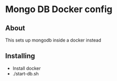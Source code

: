 # Mongo DB Docker config
## About
This sets up mongodb inside a docker instead

## Installing
* Install docker
* ./start-db.sh
